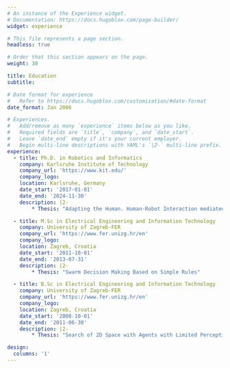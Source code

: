 ```yaml
---
# An instance of the Experience widget.
# Documentation: https://docs.hugoblox.com/page-builder/
widget: experience

# This file represents a page section.
headless: true

# Order that this section appears on the page.
weight: 30

title: Education
subtitle:  

# Date format for experience
#   Refer to https://docs.hugoblox.com/customization/#date-format
date_format: Jan 2006

# Experiences.
#   Add/remove as many `experience` items below as you like.
#   Required fields are `title`, `company`, and `date_start`.
#   Leave `date_end` empty if it's your current employer.
#   Begin multi-line descriptions with YAML's `|2-` multi-line prefix.
experience:
  - title: Ph.D. in Robotics and Informatics
    company: Karlsruhe Institute of Technology
    company_url: 'https://www.kit.edu/'
    company_logo: 
    location: Karlsruhe, Germany
    date_start: '2017-01-01'
    date_end: '2024-11-30'
    description: |2-
        * Thesis: "Adapting the Human. Human-Robot Interaction mediated by Wearables and Augmented Reality."

  - title: M.Sc in Electrical Engineering and Information Technology
    company: University of Zagreb-FER
    company_url: 'https://www.fer.unizg.hr/en'
    company_logo: 
    location: Zagreb, Croatia
    date_start: '2011-10-01'
    date_end: '2013-07-31'
    description: |2-
        * Thesis: "Swarm Decision Making Based on Simple Rules"

  - title: B.Sc in Electrical Engineering and Information Technology
    company: University of Zagreb-FER
    company_url: 'https://www.fer.unizg.hr/en'
    company_logo: 
    location: Zagreb, Croatia
    date_start: '2008-10-01'
    date_end: '2011-06-30'
    description: |2-
        * Thesis: "Search of 2D Space with Agents with Limited Perception"

design:
  columns: '1'
---
```

